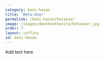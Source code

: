 ```yaml
---
category: beni-hasan
title: 'Heta-User'
permalink: /beni-hasan/hetauser
image: /images/deathonthenile/hetauser.jpg
order: 7
layout: coffins
id: beni-hasan
---
```


Add text here
